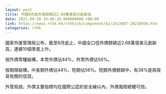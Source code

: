 ```yaml
---
layout: post
title: 中國6月底外債餘額近2.68萬億美元創新高
date: 2021-09-30 19:48:20.000000000 +08:00
link: https://news.rthk.hk/rthk/ch/component/k2/1613007-20210930.htm
categories: rthk
---
```


國家外匯管理局公布，截至6月底止，中國全口徑外債餘額近2.68萬億美元創新高，連續10個季度上升。

按外債幣種結構，本幣外債佔44%，外幣外債佔56%。

按期限結構，中長期外債佔44%，短期佔56%。短期外債餘額中，有38%是與貿易有關的信貸。

外管局說，外債主要指標均在國際公認的安全線以內，外債風險總體可控。
